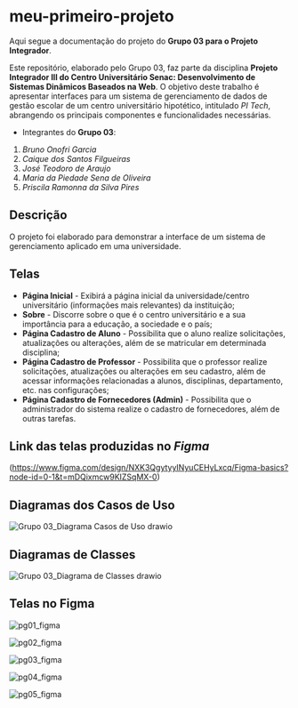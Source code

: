 # meu-primeiro-projeto

Aqui segue a documentação do projeto do **Grupo 03 para o Projeto Integrador**.

Este repositório, elaborado pelo Grupo 03, faz parte da disciplina **Projeto Integrador III do Centro Universitário Senac: Desenvolvimento de 
Sistemas Dinâmicos Baseados na Web**. O objetivo deste trabalho é apresentar interfaces para um sistema de gerenciamento de dados de gestão 
escolar de um centro universitário hipotético, intitulado *PI Tech*, abrangendo os principais componentes e funcionalidades necessárias.
 
- Integrantes do **Grupo 03**: 

1. *Bruno Onofri Garcia*
2. *Caique dos Santos Filgueiras*
3. *José Teodoro de Araujo*
4. *Maria da Piedade Sena de Oliveira*
5. *Priscila Ramonna da Silva Pires*

## Descrição

O projeto foi elaborado para demonstrar a interface de um sistema de gerenciamento aplicado em uma universidade.

## Telas

- **Página Inicial** - Exibirá a página inicial da universidade/centro universitário (informações mais relevantes) da instituição;
- **Sobre** - Discorre sobre o que é o centro universitário e a sua importância para a educação, a sociedade e o país;
- **Página Cadastro de Aluno** - Possibilita que o aluno realize solicitações, atualizações ou alterações, além de se matricular em determinada disciplina;
- **Página Cadastro de Professor** - Possibilita que o professor realize solicitações, atualizações ou alterações em seu cadastro, além de acessar informações 
relacionadas a alunos, disciplinas, departamento, etc. nas configurações;
- **Página Cadastro de Fornecedores (Admin)** - Possibilita que o administrador do sistema realize o cadastro de fornecedores, além de outras tarefas.

## Link das telas produzidas no *Figma*
(https://www.figma.com/design/NXK3QgytyyINyuCEHyLxcq/Figma-basics?node-id=0-1&t=mDQixmcw9KIZSqMX-0)

## Diagramas dos Casos de Uso
![Grupo 03_Diagrama Casos de Uso drawio](https://github.com/mariaseninha/meu-primeiro-projeto/assets/170252635/ed0db6ac-ed91-4e22-8671-b189d34fdeff)

## Diagramas de Classes
![Grupo 03_Diagrama de Classes drawio](https://github.com/mariaseninha/meu-primeiro-projeto/assets/170252635/373fdec9-4c09-4569-b0ee-2ba193d6c57c)

## Telas no Figma
![pg01_figma](https://github.com/mariaseninha/meu-primeiro-projeto/assets/170252635/c7c58acb-8b20-4874-a8b7-23c544fe773f)

![pg02_figma](https://github.com/mariaseninha/meu-primeiro-projeto/assets/170252635/3437a124-ce2b-4f5b-96f3-329375526c12)

![pg03_figma](https://github.com/mariaseninha/meu-primeiro-projeto/assets/170252635/0efafa40-6f3f-4a78-88c9-31cfa716b832)

![pg04_figma](https://github.com/mariaseninha/meu-primeiro-projeto/assets/170252635/f4b79a3c-cb47-4423-9d58-49d541691abb)

![pg05_figma](https://github.com/mariaseninha/meu-primeiro-projeto/assets/170252635/9552a50d-0bef-475c-bd5f-46894b3a6d59)





